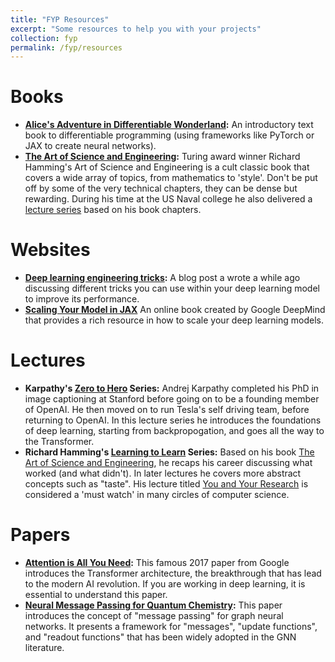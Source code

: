 ```yaml
---
title: "FYP Resources"
excerpt: "Some resources to help you with your projects"
collection: fyp
permalink: /fyp/resources
---
```



# Books
- **[Alice's Adventure in Differentiable Wonderland](https://arxiv.org/pdf/2404.17625):** An introductory text book to differentiable programming (using frameworks like PyTorch or JAX to create neural networks).
- **[The Art of Science and Engineering](https://press.stripe.com/the-art-of-doing-science-and-engineering):** Turing award winner Richard Hamming's Art of Science and Engineering is a cult classic book that covers a wide array of topics, from mathematics to 'style'. Don't be put off by some of the very technical chapters, they can be dense but rewarding. During his time at the US Naval college he also delivered a [lecture series](https://www.youtube.com/watch?v=AD4b-52jtos&list=PL2FF649D0C4407B30) based on his book chapters.

# Websites
- **[Deep learning engineering tricks](/words/2024-05-31-deep-learning-engineering-tricks):** A blog post a wrote a while ago discussing different tricks you can use within your deep learning model to improve its performance.
- **[Scaling Your Model in JAX](https://jax-ml.github.io/scaling-book/)** An online book created by Google DeepMind that provides a rich resource in how to scale your deep learning models.


# Lectures

- **Karpathy's [Zero to Hero](https://karpathy.ai/zero-to-hero.html) Series:** Andrej Karpathy completed his PhD in image captioning at Stanford before going on to be a founding member of OpenAI. He then moved on to run Tesla's self driving team, before returning to OpenAI. In this lecture series he introduces the foundations of deep learning, starting from backpropogation, and goes all the way to the Transformer. 
- **Richard Hamming's [Learning to Learn](https://www.youtube.com/watch?v=AD4b-52jtos&list=PL2FF649D0C4407B30) Series:** Based on his book [The Art of Science and Engineering](https://press.stripe.com/the-art-of-doing-science-and-engineering), he recaps his career discussing what worked (and what didn't). In later lectures he covers more abstract concepts such as "taste". His lecture titled [You and Your Research](https://www.youtube.com/watch?v=a1zDuOPkMSw&list=PL2FF649D0C4407B30&index=31) is considered a 'must watch' in many circles of computer science. 


# Papers

- **[Attention is All You Need](https://proceedings.neurips.cc/paper/2017/file/3f5ee243547dee91fbd053c1c4a845aa-Paper.pdf):** This famous 2017 paper from Google introduces the Transformer architecture, the breakthrough that has lead to the modern AI revolution. If you are working in deep learning, it is essential to understand this paper.
- **[Neural Message Passing for Quantum Chemistry](https://proceedings.mlr.press/v70/gilmer17a/gilmer17a.pdf):** This paper introduces the concept of "message passing" for graph neural networks. It presents a framework for "messages", "update functions", and "readout functions" that has been widely adopted in the GNN literature. 
